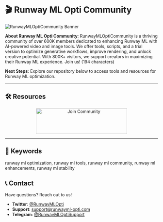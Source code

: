 # 🎬 Runway ML Opti Community

![RunwayMLOptiCommunity Banner](https://i.ytimg.com/vi/QNiMzCfjG1o/maxresdefault.jpg)

**About Runway ML Opti Community**: RunwayMLOptiCommunity is a thriving community of over 600K members dedicated to enhancing Runway ML with AI-powered video and image tools. We offer tools, scripts, and a trial version to optimize generative workflows, improve rendering, and unlock creative potential. With 800K+ visitors, we support creators in maximizing their Runway ML experience. Join us! (194 characters)

**Next Steps**: Explore our repository below to access tools and resources for Runway ML optimization.

---

## 🛠 Resources

 <div align="center">
  <a href="https://github.com/Runway-ML-Community/Runway-ML-Pack" target="_blank">
    <img src="https://img.shields.io/badge/Join-Community-3498db" alt="Join Community" width="300" height="85" style="border:none;">
  </a>
</div>

---

## 🔑 Keywords

runway ml optimization, runway ml tools, runway ml community, runway ml enhancements, runway ml stability

## 📞 Contact

Have questions? Reach out to us!  
- **Twitter**: [@RunwayMLOpti](https://twitter.com/RunwayMLOpti)  
- **Support**: [support@runwayml-opti.com](mailto:support@runwayml-opti.com)  
- **Telegram**: [@RunwayMLOptiSupport](https://t.me/RunwayMLOptiSupport)  
